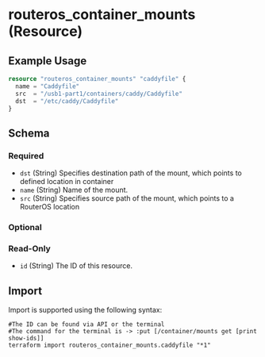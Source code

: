 # routeros_container_mounts (Resource)


## Example Usage
```terraform
resource "routeros_container_mounts" "caddyfile" {
  name = "Caddyfile"
  src  = "/usb1-part1/containers/caddy/Caddyfile"
  dst  = "/etc/caddy/Caddyfile"
}
```

<!-- schema generated by tfplugindocs -->
## Schema

### Required

- `dst` (String) Specifies destination path of the mount, which points to defined location in container
- `name` (String) Name of the mount.
- `src` (String) Specifies source path of the mount, which points to a RouterOS location

### Optional


### Read-Only

- `id` (String) The ID of this resource.

## Import
Import is supported using the following syntax:
```shell
#The ID can be found via API or the terminal
#The command for the terminal is -> :put [/container/mounts get [print show-ids]]
terraform import routeros_container_mounts.caddyfile "*1"
```
